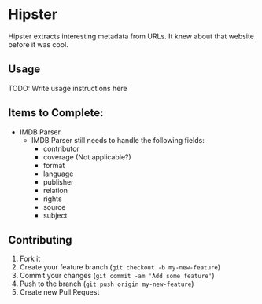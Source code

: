 # Hipster

Hipster extracts interesting metadata from URLs. It knew about that website before it was cool.

## Usage

TODO: Write usage instructions here


## Items to Complete:

* IMDB Parser.
	* IMDB Parser still needs to handle the following fields:
		* contributor
		* coverage (Not applicable?)
		* format
        * language
        * publisher
        * relation
        * rights
        * source
        * subject

## Contributing

1. Fork it
2. Create your feature branch (`git checkout -b my-new-feature`)
3. Commit your changes (`git commit -am 'Add some feature'`)
4. Push to the branch (`git push origin my-new-feature`)
5. Create new Pull Request
